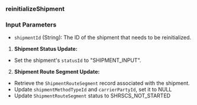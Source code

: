 ### reinitializeShipment

### Input Parameters

*   `shipmentId` (String): The ID of the shipment that needs to be reinitialized.

1. **Shipment Status Update:**

* Set the shipment's `statusId` to "SHIPMENT_INPUT".

2. **Shipment Route Segment Update:**
* Retrieve the `ShipmentRouteSegment` record associated with the shipment.
* Update `shipmentMethodTypeId` and `carrierPartyId`, set it to NULL
* Update `ShipmentRouteSegment` status to SHRSCS_NOT_STARTED
